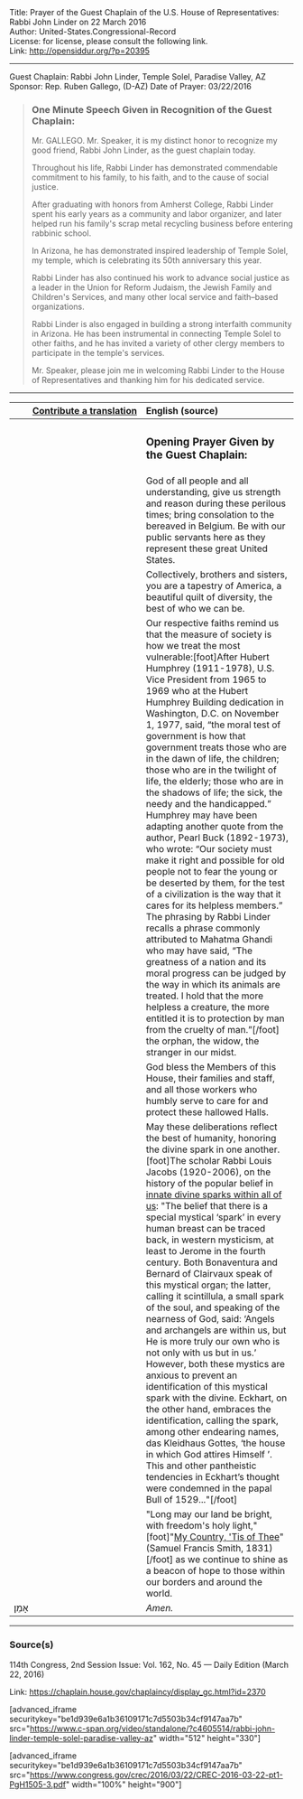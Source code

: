 <html>
<head></head>
<body>
Title: Prayer of the Guest Chaplain of the U.S. House of Representatives: Rabbi John Linder on 22 March 2016<br />
Author: United-States.Congressional-Record<br />
License: for license, please consult the following link.<br />
Link: <a href="http://opensiddur.org/?p=20395">http://opensiddur.org/?p=20395</a>
<p />
<hr />

Guest Chaplain: Rabbi John Linder, Temple Solel, Paradise Valley, AZ
Sponsor: Rep. Ruben Gallego, (D-AZ)
Date of Prayer: 03/22/2016

<blockquote>
<h3>One Minute Speech Given in Recognition of the Guest Chaplain:</h3>
Mr. GALLEGO. Mr. Speaker, it is my distinct honor to recognize my good friend, Rabbi John Linder, as the guest chaplain today.

Throughout his life, Rabbi Linder has demonstrated commendable commitment to his family, to his faith, and to the cause of social justice.

After graduating with honors from Amherst College, Rabbi Linder spent his early years as a community and labor organizer, and later helped run his family's scrap metal recycling business before entering rabbinic school.

In Arizona, he has demonstrated inspired leadership of Temple Solel, my temple, which is celebrating its 50th anniversary this year.

Rabbi Linder has also continued his work to advance social justice as a leader in the Union for Reform Judaism, the Jewish Family and Children's Services, and many other local service and faith–based organizations.

Rabbi Linder is also engaged in building a strong interfaith community in Arizona. He has been instrumental in connecting Temple Solel to other faiths, and he has invited a variety of other clergy members to participate in the temple's services.

Mr. Speaker, please join me in welcoming Rabbi Linder to the House of Representatives and thanking him for his dedicated service.
</blockquote>

<hr />

<table style="margin-left: auto;margin-right: auto;" class="draggable">
<thead><tr><th id="x" style="text-align: right;"><a href="/contributing/upload/">Contribute a translation</a></th><th style="text-align: left;">English (source)</th></tr></thead>
<tbody>
<tr><td style="vertical-align:top;" width="46%">
<div class="liturgy"><span lang="he">

</span></div></td>
 
<td style="vertical-align:top;" width="53%">
<div class="english">
<h3>Opening Prayer Given by the Guest Chaplain:</h3>
</div></td></tr>


<tr><td style="vertical-align:top;" width="46%">
<div class="liturgy"><span lang="he">

</span></div></td>
 
<td style="vertical-align:top;" width="53%">
<div class="english">
God of all people and all understanding, 
give us strength and reason during these perilous times; 
bring consolation to the bereaved in Belgium. 
Be with our public servants here 
as they represent these great United States.
</div></td></tr>


<tr><td style="vertical-align:top;" width="46%">
<div class="liturgy"><span lang="he">

</span></div></td>
 
<td style="vertical-align:top;" width="53%">
<div class="english">
Collectively, brothers and sisters, 
you are a tapestry of America, 
a beautiful quilt of diversity, 
the best of who we can be. 
</div></td></tr>


<tr><td style="vertical-align:top;" width="46%">
<div class="liturgy"><span lang="he">

</span></div></td>
 
<td style="vertical-align:top;" width="53%">
<div class="english">
Our respective faiths remind us 
that the measure of society 
is how we treat the most vulnerable:[foot]After Hubert Humphrey (1911-1978), U.S. Vice President from 1965 to 1969 who at the Hubert Humphrey Building dedication in Washington, D.C. on November 1, 1977, said, “the moral test of government is how that government treats those who are in the dawn of life, the children; those who are in the twilight of life, the elderly; those who are in the shadows of life; the sick, the needy and the handicapped.” Humphrey may have been adapting another quote from the author, Pearl Buck (1892-1973), who wrote: “Our society must make it right and possible for old people not to fear the young or be deserted by them, for the test of a civilization is the way that it cares for its helpless members.” The phrasing by Rabbi Linder recalls a phrase commonly attributed to Mahatma Ghandi who may have said, “The greatness of a nation and its moral progress can be judged by the way in which its animals are treated. I hold that the more helpless a creature, the more entitled it is to protection by man from the cruelty of man.”[/foot]
the orphan, 
the widow, 
the stranger in our midst.
</div></td></tr>


<tr><td style="vertical-align:top;" width="46%">
<div class="liturgy"><span lang="he">

</span></div></td>
 
<td style="vertical-align:top;" width="53%">
<div class="english">
God bless the Members of this House, 
their families and staff, 
and all those workers who humbly serve 
to care for and protect 
these hallowed Halls.
</div></td></tr>


<tr><td style="vertical-align:top;" width="46%">
<div class="liturgy"><span lang="he">

</span></div></td>
 
<td style="vertical-align:top;" width="53%">
<div class="english">
May these deliberations 
reflect the best of humanity, 
honoring the divine spark in one another.[foot]The scholar Rabbi Louis Jacobs (1920-2006), on the history of the popular belief in <a href="https://louisjacobs.org/articles/the-doctrine-of-the-divine-spark-in-man-in-jewish-sources/">innate divine sparks within all of us</a>: "The belief that there is a special mystical ‘spark’ in every human breast can be traced back, in western mysticism, at least to Jerome in the fourth century. Both Bonaventura and Bernard of Clairvaux speak of this mystical organ; the latter, calling it scintillula, a small spark of the soul, and speaking of the nearness of God, said: ‘Angels and archangels are within us, but He is more truly our own who is not only with us but in us.’ However, both these mystics are anxious to prevent an identification of this mystical spark with the divine. Eckhart, on the other hand, embraces the identification, calling the spark, among other endearing names, das Kleidhaus Gottes, ‘the house in which God attires Himself ’. This and other pantheistic tendencies in Eckhart’s thought were condemned in the papal Bull of 1529..."[/foot]
</div></td></tr>


<tr><td style="vertical-align:top;" width="46%">
<div class="liturgy"><span lang="he">

</span></div></td>
 
<td style="vertical-align:top;" width="53%">
<div class="english">
"Long may our land be bright, 
with freedom's holy light,"[foot]"<a href="https://en.wikipedia.org/wiki/My_Country,_%27Tis_of_Thee">My Country, 'Tis of Thee</a>" (Samuel Francis Smith, 1831)[/foot] 
as we continue to shine 
as a beacon of hope 
to those within our borders 
and around the world.
</div></td></tr>


<tr><td style="vertical-align:top;" width="46%">
<div class="liturgy"><span lang="he">
אָמֵן׃
</span></div></td>
 
<td style="vertical-align:top;" width="53%">
<div class="english">
<em>Amen.</em>
</div></td></tr>
</tbody></table>

<hr />

<h3>Source(s)</h3>

114th Congress, 2nd Session
Issue: Vol. 162, No. 45 — Daily Edition (March 22, 2016)

Link: <a href="https://chaplain.house.gov/chaplaincy/display_gc.html?id=2370">https://chaplain.house.gov/chaplaincy/display_gc.html?id=2370</a>

[advanced_iframe securitykey="be1d939e6a1b36109171c7d5503b34cf9147aa7b" src="https://www.c-span.org/video/standalone/?c4605514/rabbi-john-linder-temple-solel-paradise-valley-az" width="512" height="330"]

[advanced_iframe securitykey="be1d939e6a1b36109171c7d5503b34cf9147aa7b" src="https://www.congress.gov/crec/2016/03/22/CREC-2016-03-22-pt1-PgH1505-3.pdf" width="100%" height="900"]
</body>
</html>